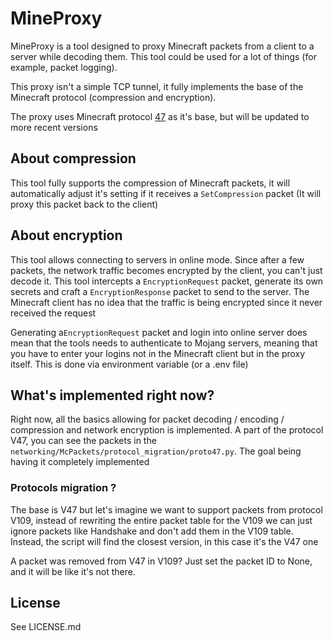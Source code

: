# MineProxy

MineProxy is a tool designed to proxy Minecraft packets from a client to a server while decoding them. This tool could be used for a lot of things (for example, packet logging).

This proxy isn't a simple TCP tunnel, it fully implements the base of the Minecraft protocol (compression and encryption).

The proxy uses Minecraft protocol [47](https://wiki.vg/index.php?title=Protocol&oldid=7368) as it's base, but will be updated to more recent versions

## About compression

This tool fully supports the compression of Minecraft packets, it will automatically adjust it's setting if it receives a `SetCompression` packet (It will proxy this packet back to the client)

## About encryption
This tool allows connecting to servers in online mode. Since after a few packets, the network traffic becomes encrypted by the client, you can't just decode it. 
This tool intercepts a `EncryptionRequest` packet, generate its own secrets and craft a `EncryptionResponse` packet to send to the server.
The Minecraft client has no idea that the traffic is being encrypted since it never received the request

Generating a`EncryptionRequest` packet and login into online server does mean that the tools needs to authenticate to Mojang servers, meaning that you have to enter your logins not in the Minecraft client but in the proxy itself. This is done via environment variable (or a .env file)

## What's implemented right now?

Right now, all the basics allowing for packet decoding / encoding / compression and network encryption is implemented.
A part of the protocol V47, you can see the packets in the `networking/McPackets/protocol_migration/proto47.py`. The goal being having it completely implemented

### Protocols migration ?
The base is V47 but let's imagine we want to support packets from protocol V109, instead of rewriting the entire packet table for the V109 we can just ignore packets like Handshake and don't add them in the V109 table. Instead, the script will find the closest version, in this case it's the V47 one

A packet was removed from V47 in V109? Just set the packet ID to None, and it will be like it's not there.

## License
See LICENSE.md